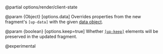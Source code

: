 @partial options/render/client-state

@param {Object} [options.data]
  Overrides properties from the new fragment's `[up-data]`
  with the given [data object](/data).

@param {boolean} [options.keep=true]
  Whether [`[up-keep]`](/up-keep) elements will be preserved in the updated fragment.

  @experimental
